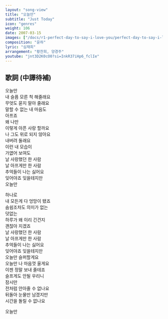 ```yaml
---
layout: "song-view"
title: "오늘만"
subtitle: "Just Today"
icon: "genres"
weight: 106
date: 2007-03-15
images: ["/docs/r1-perfect-day-to-say-i-love-you/perfect-day-to-say-i-love-you.jpg"]
composition: "윤하"
lyric: "심재희"
arrangement: "황찬희, 양경주"
youtube: "jnt3D2K0cO0?si=InkR37iHp6_fclIe"
---
```


## 歌詞 (中譯待補)

오늘만  
내 슬픔 모른 척 해줄래요  
무엇도 묻지 말아 줄래요  
말할 수 없는 내 마음도  
아프죠  
왜 나만  
이렇게 아픈 사랑 할까요  
나 그도 위로 되지 않아요  
내버려 둘래요  
이런 내 모습이  
가엾어 보여도  
날 사랑했던 한 사람  
날 아프게만 한 사람  
추억들이 나는 싫어요  
잊어야죠 잊을테지만  
오늘만  

하나로  
내 모든게 다 엉망이 됐죠  
숨쉼조차도 의미가 없는  
덧없는  
하루가 왜 이리 긴건지  
괜찮아 지겠죠  
날 사랑했던 한 사람  
날 아프게만 한 사람  
추억들이 나는 싫어요  
잊어야죠 잊을테지만  
오늘만 슬퍼할게요  
오늘만 나 마음껏 울게요  
이젠 정말 보내 줄테죠  
슬프게도 안될 우리니  
잠시만  
전처럼 안아줄 수 없나요  
뒤돌아 눈물만 남겠지만  
시간을 돌릴 수 없나요  

오늘만  
